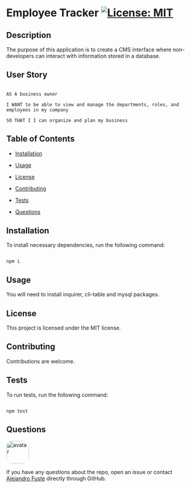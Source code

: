 
# Employee Tracker [![License: MIT](https://img.shields.io/badge/License-MIT-blue.svg)](https://opensource.org/licenses/MIT)


## Description 

The purpose of this application is to create a CMS interface where non-developers can interact with information stored in a database. 

## User Story

```

AS A business owner

I WANT to be able to view and manage the departments, roles, and employees in my company

SO THAT I I can organize and plan my business

```

## Table of Contents

* [Installation](#installation)

* [Usage](#usage)

* [License](#license)

* [Contributing](#contributing)

* [Tests](#tests)

* [Questions](#questions)

## Installation

To install necessary dependencies, run the following command:

```

npm i

```

## Usage

You will need to install inquirer, cli-table and mysql packages. 

## License

This project is licensed under the MIT license.

## Contributing

Contributions are welcome. 

## Tests 

To run tests, run the following command:

```

npm test

```

## Questions

<img src="https://avatars2.githubusercontent.com/u/48495840?v=4" alt="avatar" style="border-radius: 16px" width="60"/>

If you have any questions about the repo, open an issue or contact [Alejandro Fuste](https://github.com/ZepCap) directly through GitHub.

